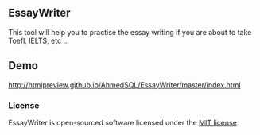 ## EssayWriter

This tool will help you to practise the essay writing if you are about to take Toefl, IELTS, etc ..

## Demo
http://htmlpreview.github.io/AhmedSQL/EssayWriter/master/index.html

### License

EssayWriter is open-sourced software licensed under the [MIT license](http://opensource.org/licenses/MIT)
